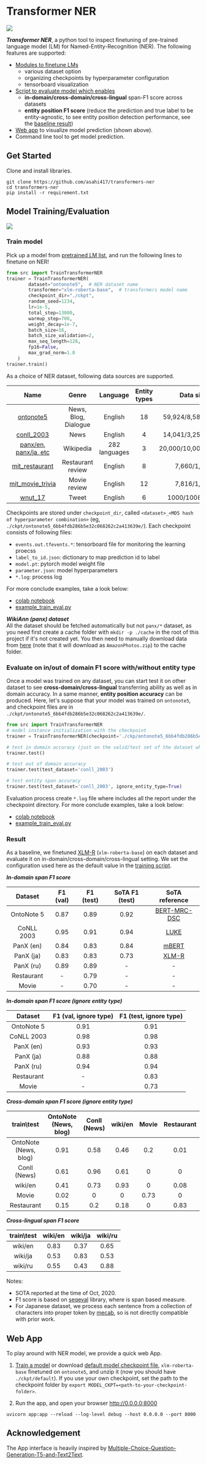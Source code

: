 # Transformer NER  

![](./asset/api.gif)

***Transformer NER***, a python tool to inspect finetuning of pre-trained language model (LM) for Named-Entity-Recognition (NER). 
The following features are supported:
- [Modules to finetune LMs](#train-model)
    - various dataset option
    - organizing checkpoints by hyperparameter configuration
    - tensorboard visualization
- [Script to evaluate model which enables](#evaluate-on-inout-of-domain-f1-score-withwithout-entity-type) 
    - **in-domain/cross-domain/cross-lingual** span-F1 score across datasets
    - **entity position F1 score** (reduce the prediction and true label to be entity-agnostic, to see entity position detection performance, 
    see the [baseline result](#result)) 
- [Web app](#web-app) to visualize model prediction (shown above).
- Command line tool to get model prediction.
 
## Get Started
Clone and install libraries.
```shell script
git clone https://github.com/asahi417/transformers-ner
cd transformers-ner
pip install -r requirement.txt
```

## Model Training/Evaluation

![](asset/tb_valid.png)

### Train model
Pick up a model from [pretrained LM list](https://huggingface.co/models), and run the following lines to finetune on NER! 

```python
from src import TrainTransformerNER
trainer = TrainTransformerNER(
        dataset="ontonote5",  # NER dataset name
        transformer="xlm-roberta-base",  # transformers model name
        checkpoint_dir="./ckpt",  
        random_seed=1234,
        lr=1e-5,
        total_step=13000,
        warmup_step=700,
        weight_decay=1e-7,
        batch_size=16,
        batch_size_validation=2,
        max_seq_length=128,
        fp16=False,
        max_grad_norm=1.0
    )
trainer.train()
```
As a choice of NER dataset, following data sources are supported.   

|                                   Name                                  |         Genre        |    Language   | Entity types |       Data size      |
|:-----------------------------------------------------------------------:|:--------------------:|:-------------:|:------------:|:--------------------:|
|        [ontonote5](https://www.aclweb.org/anthology/N06-2015.pdf)       | News, Blog, Dialogue |    English    |           18 |   59,924/8,582/8,262 |
|       [conll_2003](https://www.aclweb.org/anthology/W03-0419.pdf)       |         News         |    English    |            4 |   14,041/3,250/3,453 |
| [panx/en, panx/ja, etc](https://www.aclweb.org/anthology/P17-1178.pdf)  |       Wikipedia      | 282 languages |            3 | 20,000/10,000/10,000 |
|     [mit_restaurant](https://groups.csail.mit.edu/sls/downloads/)       |   Restaurant review  |    English    |            8 |          7,660/1,521 |
|       [mit_movie_trivia](https://groups.csail.mit.edu/sls/downloads/)   |     Movie review     |    English    |           12 |          7,816/1,953 |
|       [wnut_17](https://noisy-text.github.io/2017/pdf/WNUT18.pdf)       |         Tweet        |    English    |            6 |       1000/1008/1287 |


Checkpoints are stored under `checkpoint_dir`, called `<dataset>_<MD5 hash of hyperparameter combination>`
(eg, `./ckpt/ontonote5_6bb4fdb286b5e32c068262c2a413639e/`). Each checkpoint consists of following files:
- `events.out.tfevents.*`: tensorboard file for monitoring the learning proecss
- `label_to_id.json`: dictionary to map prediction id to label
- `model.pt`: pytorch model weight file
- `parameter.json`: model hyperparameters
- `*.log`: process log

For more conclude examples, take a look below:  
- [colab notebook](https://colab.research.google.com/drive/1AlcTbEsp8W11yflT7SyT0L4C4HG6MXYr?usp=sharing)
- [example_train_eval.py](example_train_eval.py)

***WikiAnn (panx) dataset***  
All the dataset should be fetched automatically but not `panx/*` dataset, as you need 
first create a cache folder with `mkdir -p ./cache` in the root of this project if it's not created yet.
You then need to manually download data from
[here](https://www.amazon.com/clouddrive/share/d3KGCRCIYwhKJF0H3eWA26hjg2ZCRhjpEQtDL70FSBN?_encoding=UTF8&%2AVersion%2A=1&%2Aentries%2A=0&mgh=1) 
(note that it will download as `AmazonPhotos.zip`) to the cache folder.


### Evaluate on in/out of domain F1 score with/without entity type
Once a model was trained on any dataset, you can start test it on other dataset to see 
**cross-domain/cross-lingual** transferring ability as well as in domain accuracy.
In a same manner, **entity position accuracy** can be produced.
Here, let's suppose that your model was trained on `ontonote5`, and checkpoint files are in `./ckpt/ontonote5_6bb4fdb286b5e32c068262c2a413639e/`. 

```python
from src import TrainTransformerNER
# model instance initialization with the checkpoint 
trainer = TrainTransformerNER(checkpoint='./ckp/ontonote5_6bb4fdb286b5e32c068262c2a413639e')

# test in domain accuracy (just on the valid/test set of the dataset where the model trained on) 
trainer.test()

# test out of domain accuracy
trainer.test(test_dataset='conll_2003')

# test entity span accuracy
trainer.test(test_dataset='conll_2003', ignore_entity_type=True)
```

Evaluation process create `*.log` file where includes all the report under the checkpoint directory.
For more conclude examples, take a look below:  
- [colab notebook](https://colab.research.google.com/drive/1jHVGnFN4AU8uS-ozWJIXXe2fV8HUj8NZ?usp=sharing)
- [example_train_eval.py](example_train_eval.py)

### Result
As a baseline, we finetuned [XLM-R](https://arxiv.org/pdf/1911.02116.pdf) (`xlm-roberta-base`) on each dataset and
evaluate it on in-domain/cross-domain/cross-lingual setting.
We set the configuration used here as the default value in the [training script](example_train_eval.py).

***In-domain span F1 score***

|   Dataset  | F1 (val) | F1 (test) | SoTA F1 (test) |                    SoTA reference                    |
|:----------:|:--------:|:---------:|:--------------:|:----------------------------------------------------:|
| OntoNote 5 |     0.87 |      0.89 |           0.92 | [BERT-MRC-DSC](https://arxiv.org/pdf/1911.02855.pdf) |
| CoNLL 2003 |     0.95 |      0.91 |           0.94 | [LUKE](https://arxiv.org/pdf/2010.01057v1.pdf)       |
| PanX (en)  |     0.84 |      0.83 |           0.84 | [mBERT](https://arxiv.org/pdf/2005.00052.pdf)        |
| PanX (ja)  |     0.83 |      0.83 |           0.73 | [XLM-R](https://arxiv.org/pdf/2005.00052.pdf)        |
| PanX (ru)  |     0.89 |      0.89 |        -       |                           -                          |
| Restaurant |     -    |      0.79 |        -       |                           -                          |
| Movie      |     -    |      0.70 |        -       |                           -                          |

***In-domain span F1 score (ignore entity type)***

|   Dataset  | F1 (val, ignore type) | F1 (test, ignore type) |
|:----------:|:---------------------:|:----------------------:|
| OntoNote 5 |                  0.91 |                   0.91 |
| CoNLL 2003 |                  0.98 |                   0.98 |
| PanX (en)  |                  0.93 |                   0.93 |
| PanX (ja)  |                  0.88 |                   0.88 |
| PanX (ru)  |                  0.94 |                   0.94 |
| Restaurant | -                     |                   0.83 |
| Movie      | -                     |                   0.73 |

***Cross-domain span F1 score (ignore entity type)***

|       train\test      | OntoNote  (News, blog) | Conll (News) | wiki/en | Movie | Restaurant |
|:---------------------:|:----------------------:|:------------:|:-------:|:-----:|:----------:|
| OntoNote (News, blog) |                   0.91 |         0.58 |    0.46 |   0.2 |       0.01 |
|      Conll (News)     |                   0.61 |         0.96 |    0.61 |     0 |          0 |
|        wiki/en        |                   0.41 |         0.73 |    0.93 |     0 |       0.08 |
|         Movie         |                   0.02 |            0 |       0 |  0.73 |          0 |
|       Restaurant      |                   0.15 |          0.2 |    0.18 |     0 |       0.83 |

***Cross-lingual span F1 score***

| train\test | wiki/en | wiki/ja | wiki/ru |
|:----------:|:-------:|:-------:|:-------:|
|   wiki/en  |    0.83 |    0.37 |    0.65 |
|   wiki/ja  |    0.53 |    0.83 |    0.53 |
|   wiki/ru  |    0.55 |    0.43 |    0.88 |


Notes:  
- SOTA reported at the time of Oct, 2020.
- F1 score is based on [seqeval](https://pypi.org/project/seqeval/) library, where is span based measure.
- For Japanese dataset, we process each sentence from a collection of characters into proper token by [mecab](https://pypi.org/project/mecab-python3/), so is not directly compatible with prior work. 

## Web App
To play around with NER model, we provide a quick web App. 
1. [Train a model](#train-model) or download [default model checkpoint file](https://drive.google.com/file/d/19SLaL_KMDXvI15oPlNRd6ZCNEdmypU7s/view?usp=sharing),
`xlm-roberta-base` finetuned on `ontonote5`,
and unzip it (now you should have `./ckpt/default`).
If you use your own checkpoint, set the path to the checkpoint folder by `export MODEL_CKPT=<path-to-your-checkpoint-folder>`.  

2. Run the app, and open your browser http://0.0.0.0:8000    

```shell script
uvicorn app:app --reload --log-level debug --host 0.0.0.0 --port 8000
```

## Acknowledgement
The App interface is heavily inspired by [Multiple-Choice-Question-Generation-T5-and-Text2Text](https://github.com/renatoviolin/Multiple-Choice-Question-Generation-T5-and-Text2Text).



